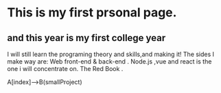 # This is my first prsonal page.
## and this year is my first college year
   I will still learn the programing theory and skills,and making it!
   The sides I make way are:
   Web front-end & back-end .
   Node.js ,vue and react is the one i will concentrate on.
   The Red Book .
   
A[index]-->B(smallProject)
